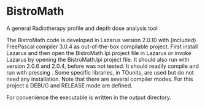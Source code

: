 # BistroMath
A general Radiotherapy profile and depth dose analysis tool

The BistroMath code is developed in Lazarus version 2.0.10 with (included) FreePascal compiler 3.0.4 as out-of-the-box compilable project.
First install Lazarus and then open the BistroMath.lpi project file in Lazarus or invoke Lazarus by opening the BistroMath.lpi project file.
It should also run with version 2.0.6 and 2.0.4, before was not tested. It should readily compile and run with pressing <F9>.
Some specific libraries, in TOunits, are used but do not need any installation.
Note that there are several compiler modes. For this project a DEBUG and RELEASE mode are defined.

For convenience the executable is written in the output directory.

